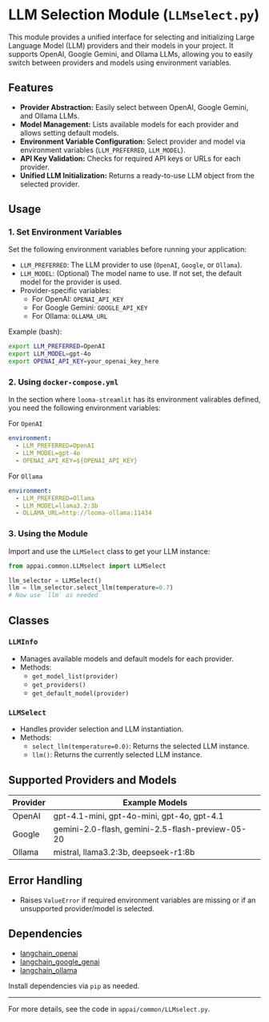 # LLM Selection Module (`LLMselect.py`)

This module provides a unified interface for selecting and initializing Large Language Model (LLM) providers and their models in your project. It supports OpenAI, Google Gemini, and Ollama LLMs, allowing you to easily switch between providers and models using environment variables.

## Features

- **Provider Abstraction:** Easily select between OpenAI, Google Gemini, and Ollama LLMs.
- **Model Management:** Lists available models for each provider and allows setting default models.
- **Environment Variable Configuration:** Select provider and model via environment variables (`LLM_PREFERRED`, `LLM_MODEL`).
- **API Key Validation:** Checks for required API keys or URLs for each provider.
- **Unified LLM Initialization:** Returns a ready-to-use LLM object from the selected provider.

## Usage

### 1. Set Environment Variables

Set the following environment variables before running your application:

- `LLM_PREFERRED`: The LLM provider to use (`OpenAI`, `Google`, or `Ollama`).
- `LLM_MODEL`: (Optional) The model name to use. If not set, the default model for the provider is used.
- Provider-specific variables:
  - For OpenAI: `OPENAI_API_KEY`
  - For Google Gemini: `GOOGLE_API_KEY`
  - For Ollama: `OLLAMA_URL`

Example (bash):

```bash
export LLM_PREFERRED=OpenAI
export LLM_MODEL=gpt-4o
export OPENAI_API_KEY=your_openai_key_here
```

### 2. Using `docker-compose.yml`

In the section where `looma-streamlit` has its environment valirables defined, 
you need the following environment variables:

For `OpenAI`
```yaml
environment:
  - LLM_PREFERRED=OpenAI
  - LLM_MODEL=gpt-4o
  - OPENAI_API_KEY=${OPENAI_API_KEY}
```

For `Ollama`
```yaml
environment:
  - LLM_PREFERRED=Ollama
  - LLM_MODEL=llama3.2:3b
  - OLLAMA_URL=http://looma-ollama:11434
```


### 3. Using the Module

Import and use the `LLMSelect` class to get your LLM instance:

```python
from appai.common.LLMselect import LLMSelect

llm_selector = LLMSelect()
llm = llm_selector.select_llm(temperature=0.7)
# Now use `llm` as needed
```

## Classes

### `LLMInfo`

- Manages available models and default models for each provider.
- Methods:
  - `get_model_list(provider)`
  - `get_providers()`
  - `get_default_model(provider)`

### `LLMSelect`

- Handles provider selection and LLM instantiation.
- Methods:
  - `select_llm(temperature=0.0)`: Returns the selected LLM instance.
  - `llm()`: Returns the currently selected LLM instance.

## Supported Providers and Models

| Provider | Example Models |
|----------|----------------|
| OpenAI   | gpt-4.1-mini, gpt-4o-mini, gpt-4o, gpt-4.1 |
| Google   | gemini-2.0-flash, gemini-2.5-flash-preview-05-20 |
| Ollama   | mistral, llama3.2:3b, deepseek-r1:8b |

## Error Handling

- Raises `ValueError` if required environment variables are missing or if an unsupported provider/model is selected.

## Dependencies

- [langchain_openai](https://python.langchain.com/docs/integrations/llms/openai)
- [langchain_google_genai](https://python.langchain.com/docs/integrations/llms/google_genai)
- [langchain_ollama](https://python.langchain.com/docs/integrations/llms/ollama)

Install dependencies via `pip` as needed.

---

For more details, see the code in `appai/common/LLMselect.py`.
